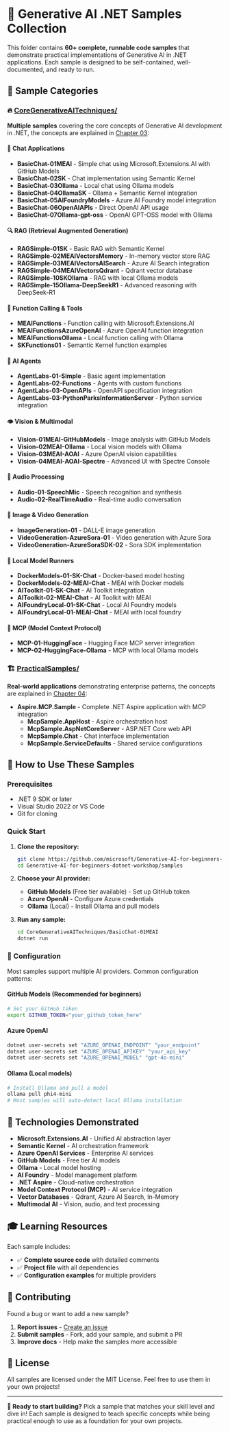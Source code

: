 # 🧪 Generative AI .NET Samples Collection

This folder contains **60+ complete, runnable code samples** that demonstrate practical implementations of Generative AI in .NET applications. Each sample is designed to be self-contained, well-documented, and ready to run.

## 📁 Sample Categories

### 🔥 [CoreGenerativeAITechniques/](./CoreGenerativeAITechniques/)

**Multiple samples** covering the core concepts of Generative AI development in .NET, the concepts are explained in [Chapter 03](../03-CoreGenerativeAITechniques/README.md):

#### 💬 **Chat Applications**
- **BasicChat-01MEAI** - Simple chat using Microsoft.Extensions.AI with GitHub Models
- **BasicChat-02SK** - Chat implementation using Semantic Kernel
- **BasicChat-03Ollama** - Local chat using Ollama models
- **BasicChat-04OllamaSK** - Ollama + Semantic Kernel integration
- **BasicChat-05AIFoundryModels** - Azure AI Foundry model integration
- **BasicChat-06OpenAIAPIs** - Direct OpenAI API usage
- **BasicChat-07Ollama-gpt-oss** - OpenAI GPT-OSS model with Ollama

#### 🔍 **RAG (Retrieval Augmented Generation)**
- **RAGSimple-01SK** - Basic RAG with Semantic Kernel
- **RAGSimple-02MEAIVectorsMemory** - In-memory vector store RAG
- **RAGSimple-03MEAIVectorsAISearch** - Azure AI Search integration
- **RAGSimple-04MEAIVectorsQdrant** - Qdrant vector database
- **RAGSimple-10SKOllama** - RAG with local Ollama models
- **RAGSimple-15Ollama-DeepSeekR1** - Advanced reasoning with DeepSeek-R1

#### 🎯 **Function Calling & Tools**
- **MEAIFunctions** - Function calling with Microsoft.Extensions.AI
- **MEAIFunctionsAzureOpenAI** - Azure OpenAI function integration
- **MEAIFunctionsOllama** - Local function calling with Ollama
- **SKFunctions01** - Semantic Kernel function examples

#### 🤖 **AI Agents**
- **AgentLabs-01-Simple** - Basic agent implementation
- **AgentLabs-02-Functions** - Agents with custom functions
- **AgentLabs-03-OpenAPIs** - OpenAPI specification integration
- **AgentLabs-03-PythonParksInformationServer** - Python service integration

#### 👁️ **Vision & Multimodal** 
- **Vision-01MEAI-GitHubModels** - Image analysis with GitHub Models
- **Vision-02MEAI-Ollama** - Local vision models with Ollama
- **Vision-03MEAI-AOAI** - Azure OpenAI vision capabilities
- **Vision-04MEAI-AOAI-Spectre** - Advanced UI with Spectre Console

#### 🎵 **Audio Processing**
- **Audio-01-SpeechMic** - Speech recognition and synthesis
- **Audio-02-RealTimeAudio** - Real-time audio conversation

#### 🎨 **Image & Video Generation**
- **ImageGeneration-01** - DALL-E image generation
- **VideoGeneration-AzureSora-01** - Video generation with Azure Sora
- **VideoGeneration-AzureSoraSDK-02** - Sora SDK implementation

#### 🐳 **Local Model Runners**
- **DockerModels-01-SK-Chat** - Docker-based model hosting
- **DockerModels-02-MEAI-Chat** - MEAI with Docker models
- **AIToolkit-01-SK-Chat** - AI Toolkit integration
- **AIToolkit-02-MEAI-Chat** - AI Toolkit with MEAI
- **AIFoundryLocal-01-SK-Chat** - Local AI Foundry models
- **AIFoundryLocal-01-MEAI-Chat** - MEAI with local foundry

#### 🔗 **MCP (Model Context Protocol)**
- **MCP-01-HuggingFace** - Hugging Face MCP server integration
- **MCP-02-HuggingFace-Ollama** - MCP with local Ollama models

### 🏗️ [PracticalSamples/](./PracticalSamples/)

**Real-world applications** demonstrating enterprise patterns, the concepts are explained in [Chapter 04](../04-PracticalGenerativeAIScenarios/README.md):

- **Aspire.MCP.Sample** - Complete .NET Aspire application with MCP integration
  - **McpSample.AppHost** - Aspire orchestration host
  - **McpSample.AspNetCoreServer** - ASP.NET Core web API
  - **McpSample.Chat** - Chat interface implementation
  - **McpSample.ServiceDefaults** - Shared service configurations

## 🚀 How to Use These Samples

### Prerequisites
- .NET 9 SDK or later
- Visual Studio 2022 or VS Code
- Git for cloning

### Quick Start
1. **Clone the repository:**
   ```bash
   git clone https://github.com/microsoft/Generative-AI-for-beginners-dotnet-workshop.git
   cd Generative-AI-for-beginners-dotnet-workshop/samples
   ```

2. **Choose your AI provider:**
   - **GitHub Models** (Free tier available) - Set up GitHub token
   - **Azure OpenAI** - Configure Azure credentials
   - **Ollama** (Local) - Install Ollama and pull models

3. **Run any sample:**
   ```bash
   cd CoreGenerativeAITechniques/BasicChat-01MEAI
   dotnet run
   ```

### 🔧 Configuration

Most samples support multiple AI providers. Common configuration patterns:

#### GitHub Models (Recommended for beginners)
```bash
# Set your GitHub token
export GITHUB_TOKEN="your_github_token_here"
```

#### Azure OpenAI
```bash
dotnet user-secrets set "AZURE_OPENAI_ENDPOINT" "your_endpoint"
dotnet user-secrets set "AZURE_OPENAI_APIKEY" "your_api_key"
dotnet user-secrets set "AZURE_OPENAI_MODEL" "gpt-4o-mini"
```

#### Ollama (Local models)
```bash
# Install Ollama and pull a model
ollama pull phi4-mini
# Most samples will auto-detect local Ollama installation
```

## 🔧 Technologies Demonstrated

- **Microsoft.Extensions.AI** - Unified AI abstraction layer
- **Semantic Kernel** - AI orchestration framework
- **Azure OpenAI Services** - Enterprise AI services
- **GitHub Models** - Free tier AI models
- **Ollama** - Local model hosting
- **AI Foundry** - Model management platform
- **.NET Aspire** - Cloud-native orchestration
- **Model Context Protocol (MCP)** - AI service integration
- **Vector Databases** - Qdrant, Azure AI Search, In-Memory
- **Multimodal AI** - Vision, audio, and text processing

## 🎓 Learning Resources

Each sample includes:
- ✅ **Complete source code** with detailed comments
- ✅ **Project file** with all dependencies
- ✅ **Configuration examples** for multiple providers

## 🤝 Contributing

Found a bug or want to add a new sample? 

1. **Report issues** - [Create an issue](https://github.com/microsoft/Generative-AI-for-beginners-dotnet-workshop/issues)
2. **Submit samples** - Fork, add your sample, and submit a PR
3. **Improve docs** - Help make the samples more accessible

## 📄 License

All samples are licensed under the MIT License. Feel free to use them in your own projects!

---

**🚀 Ready to start building?** Pick a sample that matches your skill level and dive in! Each sample is designed to teach specific concepts while being practical enough to use as a foundation for your own projects.